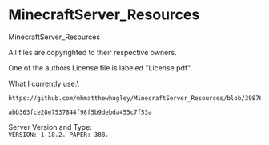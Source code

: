 # MinecraftServer_Resources

MinecraftServer_Resources

All files are copyrighted to their respective owners.

One of the authors License file is labeled "License.pdf".

What I currently use:\
```
https://github.com/mhmatthewhugley/MinecraftServer_Resources/blob/39876705812e80e4558e1a91118da9711e61bea6/VegancraftAndQuarry/VegancraftRP%26Quarry_Resources_abb363fce28e7537844f98f5b9debda455c7f53a.zip
```
```abb363fce28e7537844f98f5b9debda455c7f53a```

Server Version and Type:\
```VERSION: 1.18.2. PAPER: 388.```
